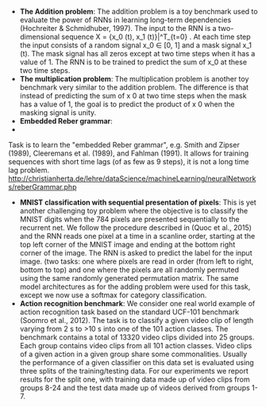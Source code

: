 - **The Addition problem**: 
The addition problem is a toy benchmark used to evaluate the power of RNNs in learning long-term dependencies (Hochreiter & Schmidhuber, 1997). The input to the RNN is a two-dimensional sequence X = \{x_0 (t), x_1 (t)\}|^T_{t=0} . At each time step the input consists of a random signal x_0 ∈ [0, 1] and a mask signal x_1 (t). The mask signal has all zeros except at two time steps when it has a value of 1. The RNN is to be trained to predict the sum of x_0 at these two time steps.
- **The multiplication problem**:
The multiplication problem is another toy benchmark very similar to the addition problem. The difference is that instead of predicting the sum of x 0 at two time steps when the mask has a value of 1, the goal is to predict the product of x 0 when the masking signal is unity.
- **Embedded Reber grammar**:
- 
Task is to learn the "embedded Reber grammar", e.g. Smith and Zipser (1989), Cleeremans et al. (1989), and Fahlman (1991). It allows for training sequences with short time lags (of as few as 9 steps), it is not a long time lag problem.
http://christianherta.de/lehre/dataScience/machineLearning/neuralNetworks/reberGrammar.php
- **MNIST classification with sequential presentation of pixels**:
This is yet another challenging toy problem where the objective is to classify the MNIST digits when the 784 pixels are presented sequentially to the recurrent net. We follow the procedure described in (Quoc et al., 2015) and the RNN reads one pixel at a time in a scanline order, starting at the top left corner of the MNIST image and ending at the bottom right corner of the image. The RNN is asked to predict the label for the input image.
(two tasks: one where pixels are read in order (from left to right, bottom to top) and one where the pixels are all randomly
permuted using the same randomly generated permutation matrix. The same model architectures as for the adding problem were used for this task, except we now use a softmax for category classification.
- **Action recognition benchmark**:
We consider one real world example of action recognition task based on the standard UCF-101 benchmark (Soomro et al., 2012). The task is to classify a given video clip of length varying from 2 s to >10 s into one of the 101 action classes. The benchmark contains a total of 13320 video clips divided into 25 groups. Each group contains video clips from all 101 action classes. Video clips of a given action in a given group share some commonalities. Usually the performance of a given classifier on this data set is evaluated using three splits of the training/testing data. For our experiments we report results for the split one, with training data made up of video clips from groups 8-24 and the test data made up of videos derived from groups 1-7.
